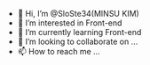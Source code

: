 - 👋 Hi, I’m @SloSte34(MINSU KIM)
- 👀 I’m interested in Front-end
- 🌱 I’m currently learning Front-end
- 💞️ I’m looking to collaborate on ...
- 📫 How to reach me ...

<!---
SloSte34/SloSte34 is a ✨ special ✨ repository because its `README.md` (this file) appears on your GitHub profile.
You can click the Preview link to take a look at your changes.
--->
